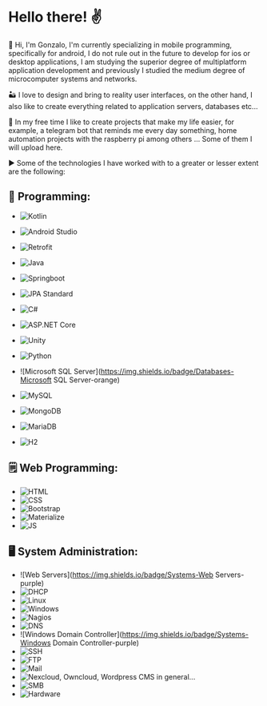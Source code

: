 <!--
**JonsaL3/JonsaL3** is a ✨ _special_ ✨ repository because its `README.md` (this file) appears on your GitHub profile.

Here are some ideas to get you started:

- 🔭 I’m currently working on ...
- 🌱 I’m currently learning ...
- 👯 I’m looking to collaborate on ...
- 🤔 I’m looking for help with ...
- 💬 Ask me about ...
- 📫 How to reach me: ...
- 😄 Pronouns: ...
- ⚡ Fun fact: ...
-->

# Hello there! ✌️

👋 Hi, I'm Gonzalo, I'm currently specializing in mobile programming, specifically for android, I do not rule out in the future to develop for ios or desktop applications, I am studying the superior degree of multiplatform application development and previously I studied the medium degree of microcomputer systems and networks.

🏜️ I love to design and bring to reality user interfaces, on the other hand, I also like to create everything related to application servers, databases etc...

🎡 In my free time I like to create projects that make my life easier, for example, a telegram bot that reminds me every day something, home automation projects with the raspberry pi among others ... Some of them I will upload here.

▶️ Some of the technologies I have worked with to a greater or lesser extent are the following:

## 📝 Programming:

- ![Kotlin](https://img.shields.io/badge/Android-Kotlin-green)
- ![Android Studio](https://img.shields.io/badge/Android-Android%20Studio-green)
- ![Retrofit](https://img.shields.io/badge/Android-Retrofit-green)

- ![Java](https://img.shields.io/badge/Java--red)
- ![Springboot](https://img.shields.io/badge/Java-Springboot-red)
- ![JPA Standard](https://img.shields.io/badge/Java-JPA-red)

- ![C#](https://img.shields.io/badge/C%23%0A--blue)
- ![ASP.NET Core](https://img.shields.io/badge/C%23%0A-ASP.NET%20Core-blue)
- ![Unity](https://img.shields.io/badge/C%23%0A-Unity-blue)

- ![Python](https://img.shields.io/badge/Python--yellow)

- ![Microsoft SQL Server](https://img.shields.io/badge/Databases-Microsoft SQL Server-orange)
- ![MySQL](https://img.shields.io/badge/Databases-MySQL-orange)
- ![MongoDB](https://img.shields.io/badge/Databases-MongoDB-orange)
- ![MariaDB](https://img.shields.io/badge/Databases-MariaDB-orange)
- ![H2](https://img.shields.io/badge/Databases-H2-orange)

## 🗒️ Web Programming:

- ![HTML](https://img.shields.io/badge/Web-HTML-pink)
- ![CSS](https://img.shields.io/badge/Web-CSS-pink)
- ![Bootstrap](https://img.shields.io/badge/Web-Bootstrap-pink)
- ![Materialize](https://img.shields.io/badge/Web-Materialize-pink)
- ![JS](https://img.shields.io/badge/Web-JS-pink)

## 🖥️ System Administration:

- ![Web Servers](https://img.shields.io/badge/Systems-Web Servers-purple)
- ![DHCP](https://img.shields.io/badge/Systems-DHCP-purple)
- ![Linux](https://img.shields.io/badge/Systems-Linux-purple)
- ![Windows](https://img.shields.io/badge/Systems-Windows-purple)
- ![Nagios](https://img.shields.io/badge/Systems-Nagios-purple)
- ![DNS](https://img.shields.io/badge/Systems-DNS-purple)
- ![Windows Domain Controller](https://img.shields.io/badge/Systems-Windows Domain Controller-purple)
- ![SSH](https://img.shields.io/badge/Systems-SSH-purple)
- ![FTP](https://img.shields.io/badge/Systems-FTP-purple)
- ![Mail](https://img.shields.io/badge/Systems-Mail-purple)
- ![Nexcloud, Owncloud, Wordpress CMS in general...](https://img.shields.io/badge/Systems-CMS-purple)
- ![SMB](https://img.shields.io/badge/Systems-SMB-purple)
- ![Hardware](https://img.shields.io/badge/Systems-Hardware-purple)



